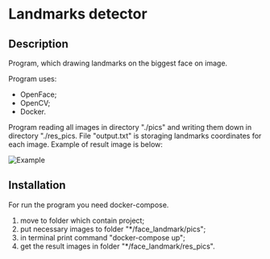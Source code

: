 # Landmarks detector

## Description
Program, which drawing landmarks on the biggest face on image.

Program uses:
  - OpenFace;
  - OpenCV;
  - Docker.

Program reading all images in directory "./pics" and writing them down in directory "./res_pics. File "output.txt" is storaging landmarks coordinates for each image. Example of result image is below:

![Example]()

## Installation

For run the program you need docker-compose.
  1. move to folder which contain project;
  2. put necessary images to folder "*/face_landmark/pics";
  3. in terminal print command "docker-compose up";
  4. get the result images in folder "*/face_landmark/res_pics".
